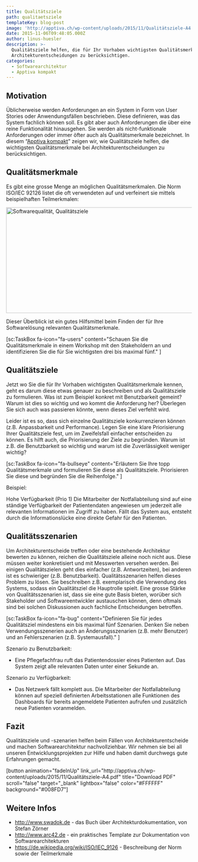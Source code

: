 ```yaml
---
title: Qualitätsziele
path: qualitaetsziele
templateKey: blog-post
image: 'http://apptiva.ch/wp-content/uploads/2015/11/Qualitätsziele-A4.png'
date: 2015-11-06T09:48:05.000Z
author: linus-huesler
description: >-
  Qualitätsziele helfen, die für Ihr Vorhaben wichtigsten Qualitätsmerkmale bei
  Architekturentscheidungen zu berücksichtigen.
categories:
  - Softwarearchitektur
  - Apptiva kompakt
---
```


<h2 class="p1">Motivation</h2>
<p class="p1">Üblicherweise werden Anforderungen an ein System in Form von User Stories oder Anwendungsfällen beschrieben. Diese definieren, was das System fachlich können soll. Es gibt aber auch Anforderungen die über eine reine Funktionalität hinausgehen. Sie werden als nicht-funktionale Anforderungen oder immer öfter auch als Qualitätsmerkmale bezeichnet. In diesem “<a href="http://apptiva.ch/wichtige-hilfsmittel-in-kompakter-form/">Apptiva kompakt</a>” zeigen wir, wie Qualitätsziele helfen, die wichtigsten Qualitätsmerkmale bei Architekturentscheidungen zu berücksichtigen.</p>

<h2 class="p1">Qualitätsmerkmale</h2>
<p class="p1">Es gibt eine grosse Menge an möglichen Qualitätsmerkmalen. Die Norm ISO/IEC 92126 listet die oft verwendeten auf und verfeinert sie mittels beispielhaften Teilmerkmalen:</p>
<p class="p1"><img src="http://apptiva.ch/wp-content/uploads/2015/11/Softwarequalität.png" alt="Softwarequalität, Qualitätsziele" width="800" height="287" class="alignnone wp-image-1464 size-full" /></p>
<p class="p1">Dieser Überblick ist ein gutes Hilfsmittel beim Finden der für Ihre Softwarelösung relevanten Qualitätsmerkmale.</p>
<p class="p1">[sc:TaskBox fa-icon="fa-users" content="Schauen Sie die Qualitätsmerkmale in einem Workshop mit den Stakeholdern an und identifizieren Sie die für Sie wichtigsten drei bis maximal fünf." ]</p>

<h2 class="p1">Qualitätsziele</h2>
<p class="p1">Jetzt wo Sie die für Ihr Vorhaben wichtigsten Qualitätsmerkmale kennen, geht es darum diese etwas genauer zu beschreiben und als Qualitätsziele zu formulieren. Was ist zum Beispiel konkret mit Benutzbarkeit gemeint? Warum ist dies so wichtig und wo kommt die Anforderung her? Überlegen Sie sich auch was passieren könnte, wenn dieses Ziel verfehlt wird.</p>
<p class="p1">Leider ist es so, dass sich einzelne Qualitätsziele konkurrenzieren können (z.B. Anpassbarkeit und Performance). Legen Sie eine klare Priorisierung Ihrer Qualitätsziele fest, um im Zweifelsfall einfacher entscheiden zu können. Es hilft auch, die Priorisierung der Ziele zu begründen. Warum ist z.B. die Benutzbarkeit so wichtig und warum ist die Zuverlässigkeit weniger wichtig?</p>
<p class="p1">[sc:TaskBox fa-icon="fa-bullseye" content="Erläutern Sie Ihre topp Qualitätsmerkmale und formulieren Sie diese als Qualitätsziele. Priorisieren Sie diese und begründen Sie die Reihenfolge." ]</p>
<p class="p1">Beispiel:</p>
<p class="p1">Hohe Verfügbarkeit (Prio 1)
Die Mitarbeiter der Notfallabteilung sind auf eine ständige Verfügbarkeit der Patientendaten angewiesen um jederzeit alle relevanten Informationen im Zugriff zu haben. Fällt das System aus, entsteht durch die Informationslücke eine direkte Gefahr für den Patienten.</p>

<h2 class="p1">Qualitätsszenarien</h2>
<p class="p1">Um Architekturentscheide treffen oder eine bestehende Architektur bewerten zu können, reichen die Qualitätsziele alleine noch nicht aus. Diese müssen weiter konkretisiert und mit Messwerten versehen werden. Bei einigen Qualitätszielen geht dies einfacher (z.B. Antwortzeiten), bei anderen ist es schwieriger (z.B. Benutzbarkeit). Qualitätsszenarien helfen dieses Problem zu lösen. Sie beschreiben z.B. exemplarisch die Verwendung des Systems, sodass ein Qualitätsziel die Hauptrolle spielt. Eine grosse Stärke von Qualitätsszenarien ist, dass sie eine gute Basis bieten, worüber sich Stakeholder und Softwareentwickler austauschen können, denn oftmals sind bei solchen Diskussionen auch fachliche Entscheidungen betroffen.</p>
<p class="p1">[sc:TaskBox fa-icon="fa-bug" content="Definieren Sie für jedes Qualitätsziel mindestens ein bis maximal fünf Szenarien. Denken Sie neben Verwendungsszenerien auch an Änderungsszenarien (z.B. mehr Benutzer) und an Fehlerszenarien (z.B. Systemausfall)." ]</p>
<p class="p1">Szenario zu Benutzbarkeit:</p>

<ul>
	<li>Eine Pflegefachfrau ruft das Patientendossier eines Patienten auf. Das System zeigt alle relevanten Daten unter einer Sekunde an.</li>
</ul>
Szenario zu Verfügbarkeit:
<ul>
	<li>Das Netzwerk fällt komplett aus. Die Mitarbeiter der Notfallabteilung können auf speziell definierten Arbeitsstationen alle Funktionen des Dashboards für bereits angemeldete Patienten aufrufen und zusätzlich neue Patienten voranmelden.</li>
</ul>
<h2>Fazit</h2>
<p class="p1">Qualitätsziele und -szenarien helfen beim Fällen von Architekturentscheide und machen Softwarearchitektur nachvollziehbar. Wir nehmen sie bei all unseren Entwicklungsprojekten zur Hilfe und haben damit durchwegs gute Erfahrungen gemacht.</p>
<p class="p1">[button animation="fadeInUp" link_url="http://apptiva.ch/wp-content/uploads/2015/11/Qualitätsziele-A4.pdf" title="Download PDF" scroll="false" target="_blank" lightbox="false" color="#FFFFFF" background="#008FD7"]</p>

<h2 class="p1">Weitere Infos</h2>
<ul>
	<li class="li1"><a href="http://www.swadok.de" target="_blank">http://www.swadok.de</a> - das Buch über Architekturdokumentation, von Stefan Zörner</li>
	<li class="li1"><a href="http://www.arc42.de" target="_blank">http://www.arc42.de</a> - ein praktisches Template zur Dokumentation von Softwarearchitekturen</li>
	<li class="li1"><a href="https://de.wikipedia.org/wiki/ISO/IEC_9126" target="_blank">https://de.wikipedia.org/wiki/ISO/IEC_9126</a> - Beschreibung der Norm sowie der Teilmerkmale</li>
</ul>
